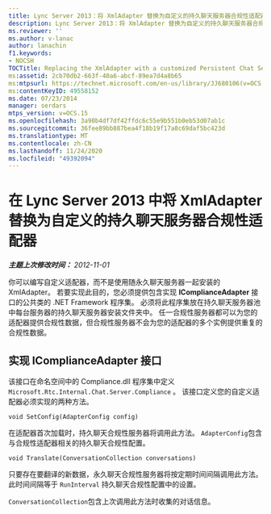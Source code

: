```yaml
---
title: Lync Server 2013：将 XmlAdapter 替换为自定义的持久聊天服务器合规性适配器
description: Lync Server 2013：将 XmlAdapter 替换为自定义的持久聊天服务器合规性适配器。
ms.reviewer: ''
ms.author: v-lanac
author: lanachin
f1.keywords:
- NOCSH
TOCTitle: Replacing the XmlAdapter with a customized Persistent Chat Server Compliance adapter
ms:assetid: 2cb70db2-663f-40a6-abcf-89ea7d4a8b65
ms:mtpsurl: https://technet.microsoft.com/en-us/library/JJ680106(v=OCS.15)
ms:contentKeyID: 49558152
ms.date: 07/23/2014
manager: serdars
mtps_version: v=OCS.15
ms.openlocfilehash: 3a90b4df7df42ffdc6c55e9b551b0eb53d07ab1c
ms.sourcegitcommit: 36fee89bb887bea4f18b19f17a8c69daf5bc423d
ms.translationtype: MT
ms.contentlocale: zh-CN
ms.lasthandoff: 11/24/2020
ms.locfileid: "49392094"
---
```

# <a name="replacing-the-xmladapter-with-a-customized-persistent-chat-server-compliance-adapter-in-lync-server-2013"></a>在 Lync Server 2013 中将 XmlAdapter 替换为自定义的持久聊天服务器合规性适配器

<div data-xmlns="http://www.w3.org/1999/xhtml">

<div class="topic" data-xmlns="http://www.w3.org/1999/xhtml" data-msxsl="urn:schemas-microsoft-com:xslt" data-cs="https://msdn.microsoft.com/">

<div data-asp="https://msdn2.microsoft.com/asp">



</div>

<div id="mainSection">

<div id="mainBody">

<span> </span>

_**主题上次修改时间：** 2012-11-01_

你可以编写自定义适配器，而不是使用随永久聊天服务器一起安装的 XmlAdapter。 若要实现此目的，您必须提供包含实现 **IComplianceAdapter** 接口的公共类的 .NET Framework 程序集。 必须将此程序集放在持久聊天服务器池中每台服务器的持久聊天服务器安装文件夹中。 任一合规性服务器都可以为您的适配器提供合规性数据，但合规性服务器不会为您的适配器的多个实例提供重复的合规性数据。

<div>

## <a name="implementing-the-icomplianceadapter-interface"></a>实现 IComplianceAdapter 接口

该接口在命名空间中的 Compliance.dll 程序集中定义 `Microsoft.Rtc.Internal.Chat.Server.Compliance` 。 该接口定义您的自定义适配器必须实现的两种方法。

    void SetConfig(AdapterConfig config)

在适配器首次加载时，持久聊天合规性服务器将调用此方法。 `AdapterConfig`包含与合规性适配器相关的持久聊天合规性配置。

    void Translate(ConversationCollection conversations)

只要存在要翻译的新数据，永久聊天合规性服务器将按定期时间间隔调用此方法。 此时间间隔等于 `RunInterval` 持久聊天合规性配置中的设置。

`ConversationCollection`包含上次调用此方法时收集的对话信息。

</div>

</div>

<span> </span>

</div>

</div>

</div>

